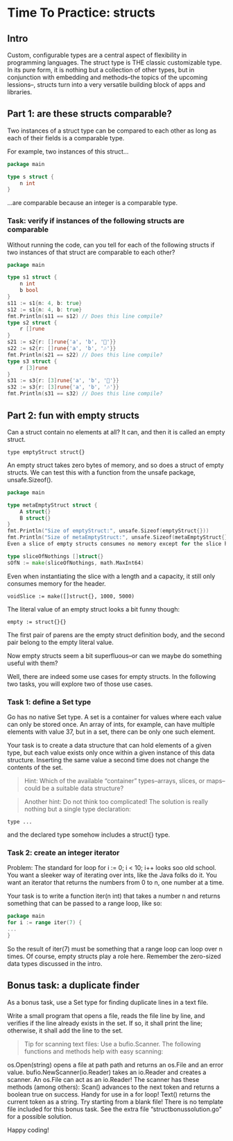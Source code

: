 # Time To Practice: structs

## Intro

Custom, configurable types are a central aspect of flexibility in programming languages. The struct type is THE classic
customizable type. In its pure form, it is nothing but a collection of other types, but in conjunction with embedding
and methods–the topics of the upcoming lessions–, structs turn into a very versatile building block of apps and
libraries.

## Part 1: are these structs comparable?

Two instances of a struct type can be compared to each other as long as each of their fields is a comparable type.

For example, two instances of this struct…

```go
package main

type s struct {
	n int
}
```

…are comparable because an integer is a comparable type.

### Task: verify if instances of the following structs are comparable

Without running the code, can you tell for each of the following structs if two instances of that struct are comparable
to each other?

```go
package main

type s1 struct {
	n int
	b bool
}
s11 := s1{n: 4, b: true}
s12 := s1{n: 4, b: true}
fmt.Println(s11 == s12) // Does this line compile?
type s2 struct {
	r []rune
}
s21 := s2{r: []rune{'a', 'b', '🎵'}}
s22 := s2{r: []rune{'a', 'b', '🎶'}}
fmt.Println(s21 == s22) // Does this line compile?
type s3 struct {
	r [3]rune
}
s31 := s3{r: [3]rune{'a', 'b', '🎵'}}
s32 := s3{r: [3]rune{'a', 'b', '🎶'}}
fmt.Println(s31 == s32) // Does this line compile?
```

## Part 2: fun with empty structs

Can a struct contain no elements at all? It can, and then it is called an empty struct.

`type emptyStruct struct{}`

An empty struct takes zero bytes of memory, and so does a struct of empty structs. We can test this with a function from
the unsafe package, unsafe.Sizeof(<variable>).

```go
package main

type metaEmptyStruct struct {
	A struct{}
	B struct{}
}
fmt.Println("Size of emptyStruct:", unsafe.Sizeof(emptyStruct{}))
fmt.Println("Size of metaEmptyStruct:", unsafe.Sizeof(metaEmptyStruct{}))
Even a slice of empty structs consumes no memory except for the slice header.

type sliceOfNothings []struct{}
sOfN := make(sliceOfNothings, math.MaxInt64)
```

Even when instantiating the slice with a length and a capacity, it still only consumes memory for the header.

`voidSlice := make([]struct{}, 1000, 5000)`

The literal value of an empty struct looks a bit funny though:

`empty := struct{}{}`

The first pair of parens are the empty struct definition body, and the second pair belong to the empty literal value.

Now empty structs seem a bit superfluous–or can we maybe do something useful with them?

Well, there are indeed some use cases for empty structs. In the following two tasks, you will explore two of those use
cases.

### Task 1: define a Set type

Go has no native Set type. A set is a container for values where each value can only be stored once. An array of ints,
for example, can have multiple elements with value 37, but in a set, there can be only one such element.

Your task is to create a data structure that can hold elements of a given type, but each value exists only once within a
given instance of this data structure. Inserting the same value a second time does not change the contents of the set.

> Hint: Which of the available “container” types–arrays, slices, or maps–could be a suitable data structure?

> Another hint: Do not think too complicated! The solution is really nothing but a single type declaration:

`type ...`

and the declared type somehow includes a struct{} type.

### Task 2: create an integer iterator

Problem: The standard for loop for i := 0; i < 10; i++ looks soo old school. You want a sleeker way of iterating over
ints, like the Java folks do it. You want an iterator that returns the numbers from 0 to n, one number at a time.

Your task is to write a function iter(n int) <return value> that takes a number n and returns something that can be
passed to a range loop, like so:

```go
package main
for i := range iter(7) {
...
}
```

So the result of iter(7) must be something that a range loop can loop over n times. Of course, empty structs play a role
here. Remember the zero-sized data types discussed in the intro.

## Bonus task: a duplicate finder

As a bonus task, use a Set type for finding duplicate lines in a text file.

Write a small program that opens a file, reads the file line by line, and verifies if the line already exists in the
set. If so, it shall print the line; otherwise, it shall add the line to the set.

> Tip for scanning text files: Use a bufio.Scanner. The following functions and methods help with easy scanning:

os.Open(string) opens a file at path path and returns an os.File and an error value.
bufio.NewScanner(io.Reader) takes an io.Reader and creates a scanner. An os.File can act as an io.Reader!
The scanner has these methods (among others):
Scan() advances to the next token and returns a boolean true on success. Handy for use in a for loop!
Text() returns the current token as a string.
Try starting from a blank file! There is no template file included for this bonus task. See the extra file
“structbonussolution.go” for a possible solution.

Happy coding!
